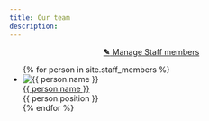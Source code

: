 ```yaml
---
title: Our team
description:
---
```

<p class="editor-link" style="text-align: center;"><a href="cloudcannon:collections/_staff_members/" class="btn"><strong>&#9998;</strong> Manage Staff members</a></p>
<ul class="staff">
	{% for person in site.staff_members %}
		<li>
			<div class="square-image"><img src="{% include relative-src.html src=person.image_path %}" alt="{{ person.name }}"/></div>
			<div class="name"><a target="_blank" href="https://twitter.com/{{ person.twitter }}">{{ person.name }}</a></div>
			<div class="position">{{ person.position }}</div>
		</li>
	{% endfor %}
</ul>
